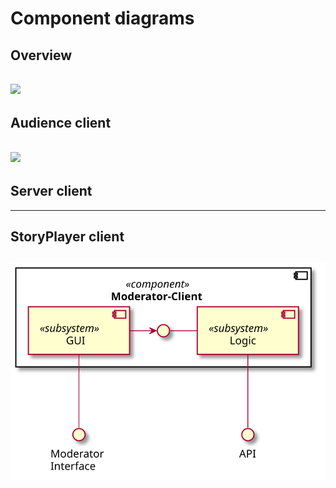 # Component diagrams

## Overview
![](diagrams/overview.svg)
---

## Audience client
![](diagrams/componentDiagramPlayerAudienceClient.svg)
---

## Server client

---

## StoryPlayer client
![](diagrams/componentDiagramModeratorClient.svg)
---